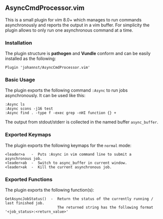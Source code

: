 ## AsyncCmdProcessor.vim

This is a small plugin for vim 8.0+ which manages to run commands asynchronously and reports the output in a vim buffer.
For simplicity the plugin allows to only run one asynchronous command at a time.

### Installation

The plugin structure is **pathogen** and **Vundle** conform and can be easily installed as the following:
```
Plugin 'johannst/AsyncCmdProcessor.vim'
```

### Basic Usage

The plugin exports the following command `:Async` to run jobs asynchronously. It can be used like this:
```
:Async ls
:Async scons -j16 test
:Async find . -type f -exec grep -nHI function {} +
```
The output from stdout/stderr is collected in the named buffer `async_buffer`.

### Exported Keymaps

The plugin exports the following keymaps for the `normal` mode:
```
<leader>a   -  Puts :Async in vim command line to submit a asynchronous job.
<leader>ab  -  Switch to async_buffer in current window.
<leader>ak  -  Kill the current asynchronous job.
```

### Exported Functions

The plugin exports the following function(s):
```
GetAsyncJobStatus()  -  Return the status of the currently running / last finished job.
                        The returned string has the following format '<job_status>:<return_value>'
```
